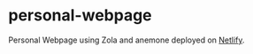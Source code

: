 # personal-webpage
Personal Webpage using Zola and anemone deployed on [Netlify](https://zebraalgebra-personal-page.netlify.app/).